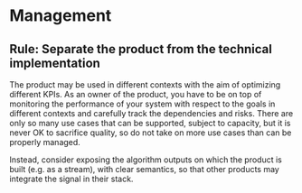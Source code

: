 # Management

## Rule: Separate the product from the technical implementation

The product may be used in different contexts with the aim of optimizing different KPIs. 
As an owner of the product, you have to be on top of monitoring the performance of your system with respect to the goals in different contexts and carefully track the dependencies and risks.
There are only so many use cases that can be supported, subject to capacity, but it is never OK to sacrifice quality, so do not take on more use cases than can be properly managed.

Instead, consider exposing the algorithm outputs on which the product is built (e.g. as a stream), with clear semantics, so that other products may integrate the signal in their stack.
